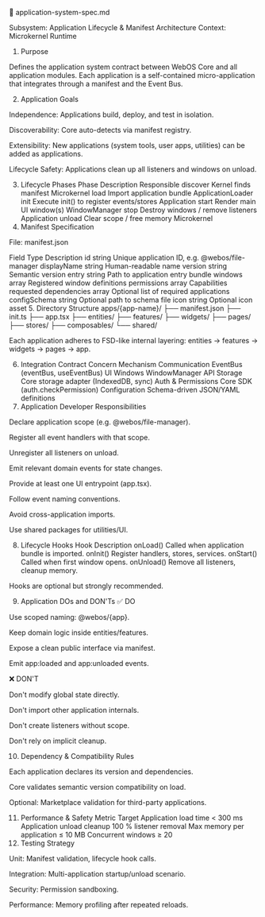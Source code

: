 📘 application-system-spec.md

Subsystem: Application Lifecycle & Manifest Architecture
Context: Microkernel Runtime

1. Purpose

Defines the application system contract between WebOS Core and all application modules.
Each application is a self-contained micro-application that integrates through a manifest and the Event Bus.

2. Application Goals

Independence: Applications build, deploy, and test in isolation.

Discoverability: Core auto-detects via manifest registry.

Extensibility: New applications (system tools, user apps, utilities) can be added as applications.

Lifecycle Safety: Applications clean up all listeners and windows on unload.

3. Lifecycle Phases
   Phase	Description	Responsible
   discover	Kernel finds manifest	Microkernel
   load	Import application bundle	ApplicationLoader
   init	Execute init() to register events/stores	Application
   start	Render main UI window(s)	WindowManager
   stop	Destroy windows / remove listeners	Application
   unload	Clear scope / free memory	Microkernel
4. Manifest Specification

File: manifest.json

Field	Type	Description
id	string	Unique application ID, e.g. @webos/file-manager
displayName	string	Human-readable name
version	string	Semantic version
entry	string	Path to application entry bundle
windows	array	Registered window definitions
permissions	array	Capabilities requested
dependencies	array	Optional list of required applications
configSchema	string	Optional path to schema file
icon	string	Optional icon asset
5. Directory Structure
   apps/{app-name}/
   ├── manifest.json
   ├── init.ts
   ├── app.tsx
   ├── entities/
   ├── features/
   ├── widgets/
   ├── pages/
   ├── stores/
   ├── composables/
   └── shared/


Each application adheres to FSD-like internal layering:
entities → features → widgets → pages → app.

6. Integration Contract
   Concern	Mechanism
   Communication	EventBus (eventBus, useEventBus)
   UI Windows	WindowManager API
   Storage	Core storage adapter (IndexedDB, sync)
   Auth & Permissions	Core SDK (auth.checkPermission)
   Configuration	Schema-driven JSON/YAML definitions
7. Application Developer Responsibilities

Declare application scope (e.g. @webos/file-manager).

Register all event handlers with that scope.

Unregister all listeners on unload.

Emit relevant domain events for state changes.

Provide at least one UI entrypoint (app.tsx).

Follow event naming conventions.

Avoid cross-application imports.

Use shared packages for utilities/UI.

8. Lifecycle Hooks
   Hook	Description
   onLoad()	Called when application bundle is imported.
   onInit()	Register handlers, stores, services.
   onStart()	Called when first window opens.
   onUnload()	Remove all listeners, cleanup memory.

Hooks are optional but strongly recommended.

9. Application DOs and DON'Ts
   ✅ DO

Use scoped naming: @webos/{app}.

Keep domain logic inside entities/features.

Expose a clean public interface via manifest.

Emit app:loaded and app:unloaded events.

❌ DON'T

Don't modify global state directly.

Don't import other application internals.

Don't create listeners without scope.

Don't rely on implicit cleanup.

10. Dependency & Compatibility Rules

Each application declares its version and dependencies.

Core validates semantic version compatibility on load.

Optional: Marketplace validation for third-party applications.

11. Performance & Safety
    Metric	Target
    Application load time	< 300 ms
    Application unload cleanup	100 % listener removal
    Max memory per application	≤ 10 MB
    Concurrent windows	≥ 20
12. Testing Strategy

Unit: Manifest validation, lifecycle hook calls.

Integration: Multi-application startup/unload scenario.

Security: Permission sandboxing.

Performance: Memory profiling after repeated reloads.